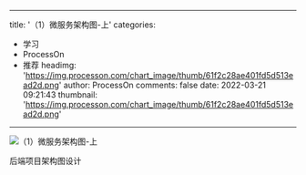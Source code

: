 
---
title: '（1）微服务架构图-上'
categories: 
 - 学习
 - ProcessOn
 - 推荐
headimg: 'https://img.processon.com/chart_image/thumb/61f2c28ae401fd5d513ead2d.png'
author: ProcessOn
comments: false
date: 2022-03-21 09:21:43
thumbnail: 'https://img.processon.com/chart_image/thumb/61f2c28ae401fd5d513ead2d.png'
---

<div>   
<img class="thumb" alt="（1）微服务架构图-上" src="https://img.processon.com/chart_image/thumb/61f2c28ae401fd5d513ead2d.png" referrerpolicy="no-referrer">
<p>后端项目架构图设计</p>  
</div>
            